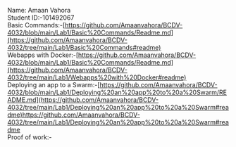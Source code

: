 Name: Amaan Vahora <br>
Student ID:-101492067 <br>
Basic Commands:-<link>[https://github.com/Amaanvahora/BCDV-4032/blob/main/Lab1/Basic%20Commands/Readme.md](https://github.com/Amaanvahora/BCDV-4032/tree/main/Lab1/Basic%20Commands#readme)</link><br>
Webapps with Docker:-<link>[https://github.com/Amaanvahora/BCDV-4032/blob/main/Lab1/Basic%20Commands/Readme.md](https://github.com/Amaanvahora/BCDV-4032/tree/main/Lab1/Webapps%20with%20Docker#readme)</link><br>
Deploying an app to a Swarm:-<link>[https://github.com/Amaanvahora/BCDV-4032/blob/main/Lab1/Deploying%20an%20app%20to%20a%20Swarm/README.md](https://github.com/Amaanvahora/BCDV-4032/tree/main/Lab1/Deploying%20an%20app%20to%20a%20Swarm#readme)https://github.com/Amaanvahora/BCDV-4032/tree/main/Lab1/Deploying%20an%20app%20to%20a%20Swarm#readme</link><br>
Proof of work:-
